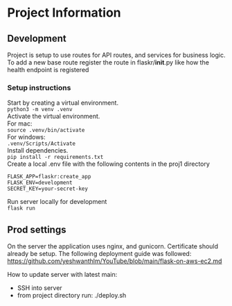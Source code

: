 # Project Information  
## Development  
Project is setup to use routes for API routes, and services for business logic. To add a new base route register the route in flaskr/__init__.py like how the health endpoint is registered
### Setup instructions  
  
Start by creating a virtual environment.  
```python3 -m venv .venv```  
Activate the virtual environment.  
For mac:  
```source .venv/bin/activate```  
For windows:  
```.venv/Scripts/Activate```  
Install dependencies.  
```pip install -r requirements.txt```  
Create a local .env file with the following contents in the proj1 directory  
```
FLASK_APP=flaskr:create_app
FLASK_ENV=development
SECRET_KEY=your-secret-key
```
Run server locally for development  
```flask run```  
  
## Prod settings  
On the server the application uses nginx, and gunicorn. Certificate should already be setup.
The following deployment guide was followed: https://github.com/yeshwanthlm/YouTube/blob/main/flask-on-aws-ec2.md  
  
How to update server with latest main:  
* SSH into server
* from project directory run: ./deploy.sh